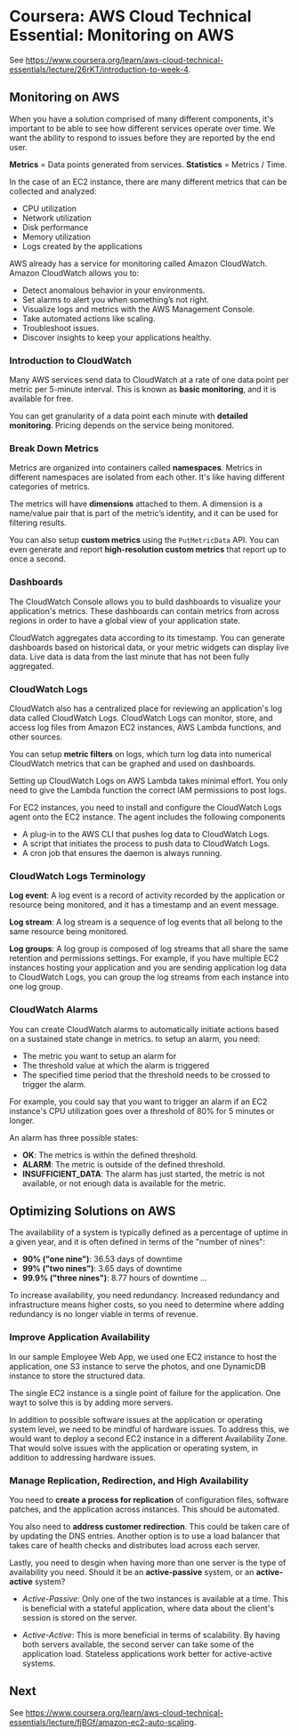 # Coursera: AWS Cloud Technical Essential: Monitoring on AWS

See https://www.coursera.org/learn/aws-cloud-technical-essentials/lecture/26rKT/introduction-to-week-4.

## Monitoring on AWS

When you have a solution comprised of many different components, it's important to be able to see how different services operate over time. We want the ability to respond to issues before they are reported by the end user.

**Metrics** = Data points generated from services.
**Statistics** = Metrics / Time.

In the case of an EC2 instance, there are many different metrics that can be collected and analyzed:

* CPU utilization
* Network utilization
* Disk performance
* Memory utilization
* Logs created by the applications

AWS already has a service for monitoring called Amazon CloudWatch. Amazon CloudWatch allows you to:

* Detect anomalous behavior in your environments.
* Set alarms to alert you when something’s not right.
* Visualize logs and metrics with the AWS Management Console.
* Take automated actions like scaling.
* Troubleshoot issues.
* Discover insights to keep your applications healthy.


### Introduction to CloudWatch

Many AWS services send data to CloudWatch at a rate of one data point per metric per 5-minute interval. This is known as **basic monitoring**, and it is available for free.

You can get granularity of a data point each minute with **detailed monitoring**. Pricing depends on the service being monitored.

### Break Down Metrics

Metrics are organized into containers called **namespaces**. Metrics in different namespaces are isolated from each other. It's like having different categories of metrics.

The metrics will have **dimensions** attached to them. A dimension is a name/value pair that is part of the metric’s identity, and it can be used for filtering results.

You can also setup **custom metrics** using the `PutMetricData` API. You can even generate and report **high-resolution custom metrics** that report up to once a second.

### Dashboards

The CloudWatch Console allows you to build dashboards to visualize your application's metrics. These dashboards can contain metrics from across regions in order to have a global view of your application state.

CloudWatch aggregates data according to its timestamp. You can generate dashboards based on historical data, or your metric widgets can display live data.  Live data is data from the last minute that has not been fully aggregated.

### CloudWatch Logs

CloudWatch also has a centralized place for reviewing an application's log data called CloudWatch Logs. CloudWatch Logs can monitor, store, and access log files from Amazon EC2 instances, AWS Lambda functions, and other sources.

You can setup **metric filters** on logs, which turn log data into numerical CloudWatch metrics that can be graphed and used on dashboards.

Setting up CloudWatch Logs on AWS Lambda takes minimal effort. You only need to give the Lambda function the correct IAM permissions to post logs.

For EC2 instances, you need to install and configure the CloudWatch Logs agent onto the EC2 instance. The agent includes the following components

* A plug-in to the AWS CLI that pushes log data to CloudWatch Logs.
* A script that initiates the process to push data to CloudWatch Logs.
* A cron job that ensures the daemon is always running.

### CloudWatch Logs Terminology

**Log event**: A log event is a record of activity recorded by the application or resource being monitored, and it has a timestamp and an event message.  

**Log stream**: A log stream is a sequence of log events that all belong to the same resource being monitored.

**Log groups**: A log group is composed of log streams that all share the same retention and permissions settings. For example, if you have multiple EC2 instances hosting your application and you are sending application log data to CloudWatch Logs, you can group the log streams from each instance into one log group.

### CloudWatch Alarms

You can create CloudWatch alarms to automatically initiate actions based on a sustained state change in metrics. to setup an alarm, you need:

* The metric you want to setup an alarm for
* The threshold value at which the alarm is triggered
* The specified time period that the threshold needs to be crossed to trigger the alarm.

For example, you could say that you want to trigger an alarm if an EC2 instance's CPU utilization goes over a threshold of 80% for 5 minutes or longer.

An alarm has three possible states:

* **OK**: The metrics is within the defined threshold.
* **ALARM**: The metric is outside of the defined threshold.
* **INSUFFICIENT_DATA**: The alarm has just started, the metric is not available, or not enough data is available for the metric.

## Optimizing Solutions on AWS

The availability of a system is typically defined as a percentage of uptime in a given year, and it is often defined in terms of the "number of nines":

* **90% ("one nine")**: 36.53 days of downtime
* **99% ("two nines")**: 3.65 days of downtime
* **99.9% ("three nines")**: 8.77 hours of downtime
...

To increase availability, you need redundancy. Increased redundancy and infrastructure means higher costs, so you need to determine where adding redundancy is no longer viable in terms of revenue.

### Improve Application Availability

In our sample Employee Web App, we used one EC2 instance to host the application, one S3 instance to serve the photos, and one DynamicDB instance to store the structured data.

The single EC2 instance is a single point of failure for the application. One wayt to solve this is by adding more servers.

In addition to possible software issues at the application or operating system level, we need to be mindful of hardware issues. To address this, we would want to deploy a second EC2 instance in a different Availability Zone. That would solve issues with the application or operating system, in addition to addressing hardware issues.

### Manage Replication, Redirection, and High Availability

You need to **create a process for replication** of configuration files, software patches, and the application across instances. This should be automated.

You also need to **address customer redirection**. This could be taken care of by updating the DNS entries. Another option is to use a load balancer that takes care of health checks and distributes load across each server.

Lastly, you need to desgin when having more than one server is the type of availability you need. Should it be an **active-passive** system, or an **active-active** system?

* *Active-Passive*: Only one of the two instances is available at a time. This is beneficial with a stateful application, where data about the client's session is stored on the server.

* *Active-Active*: This is more beneficial in terms of scalability. By having both servers available, the second server can take some of the application load. Stateless applications work better for active-active systems.

## Next

See https://www.coursera.org/learn/aws-cloud-technical-essentials/lecture/fjBGf/amazon-ec2-auto-scaling.